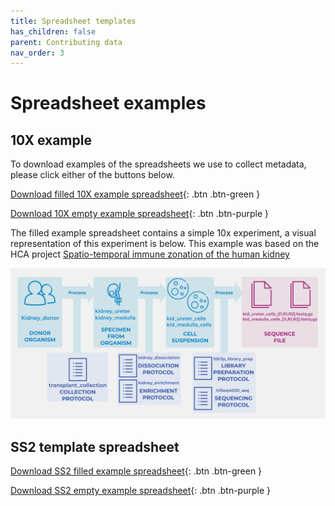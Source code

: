 ```yaml
---
title: Spreadsheet templates
has_children: false
parent: Contributing data
nav_order: 3
---
```

<script src="https://kit.fontawesome.com/fc66878563.js" crossorigin="anonymous"></script>
# Spreadsheet examples

## 10X example

To download examples of the spreadsheets we use to collect metadata, please click either of the buttons below.

[<i class="fas fa-download"></i> Download filled 10X example spreadsheet](https://github.com/ebi-ait/hca-metadata-community/raw/gh-pages/assets/ssheets/filled_example_10x.xlsx){: .btn .btn-green }

[<i class="fas fa-download"></i> Download 10X empty example spreadsheet](https://github.com/ebi-ait/hca-metadata-community/raw/gh-pages/assets/ssheets/Empty_example_10x.xlsx){: .btn .btn-purple }

The filled example spreadsheet contains a simple 10x experiment, a visual representation of this experiment is below. This example was based on the HCA project [Spatio-temporal immune zonation of the human kidney](https://data.humancellatlas.org/explore/projects/abe1a013-af7a-45ed-8c26-f3793c24a1f4)

![](../assets/images/example_template_graph_10x.png)



## SS2 template spreadsheet

[<i class="fas fa-download"></i> Download SS2 filled example spreadsheet](https://github.com/ebi-ait/hca-metadata-community/raw/gh-pages/assets/ssheets/filled_example_SS2.xlsx){: .btn .btn-green }

[<i class="fas fa-download"></i> Download SS2 empty example spreadsheet](https://github.com/ebi-ait/hca-metadata-community/raw/gh-pages/assets/ssheets/Empty_example_SS2.xlsx){: .btn .btn-purple }
